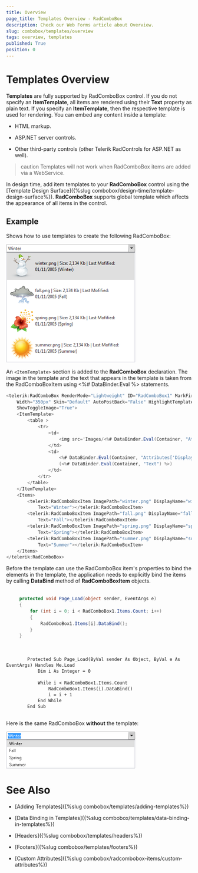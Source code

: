 ```yaml
---
title: Overview
page_title: Templates Overview - RadComboBox
description: Check our Web Forms article about Overview.
slug: combobox/templates/overview
tags: overview, templates
published: True
position: 0
---
```


# Templates Overview



**Templates** are fully supported by RadComboBox control. If you do not specify an **ItemTemplate**, all items are rendered using their **Text** property as plain text. If you specify an **ItemTemplate**, then the respective template is used for rendering. You can embed any content inside a template:

* HTML markup.

* ASP.NET server controls.

* Other third-party controls (other Telerik RadControls for ASP.NET as well).

>caution Templates will not work when RadComboBox items are added via a WebService.
>


In design time, add item templates to your **RadComboBox** control using the [Template Design Surface]({%slug combobox/design-time/template-design-surface%}). **RadComboBox** supports global template which affects the appearance of all items in the control.

## Example

Shows how to use templates to create the following RadComboBox:

![ComboBox Custom Attributes Images](images/combobox_customattributeimages.png)

An `<ItemTemplate>` section is added to the **RadComboBox** declaration. The image in the template and the text that appears in the template is taken from the RadComboBoxItem using <%# DataBinder.Eval %> statements.

````C#
<telerik:RadComboBox RenderMode="Lightweight" ID="RadComboBox1" MarkFirstMatch="True" runat="server" Height="297px"
	Width="350px" Skin="Default" AutoPostBack="False" HighlightTemplatedItems="True"
	ShowToggleImage="True">
	<ItemTemplate>
		<table >
			<tr>
				<td>
					<img src='Images/<%# DataBinder.Eval(Container, "Attributes['ImagePath']") %>' alt="" />
				</td>
				<td>
					<%# DataBinder.Eval(Container, "Attributes['DisplayName']") %>
					(<%# DataBinder.Eval(Container, "Text") %>)
				</td>
			</tr>
		</table>
	</ItemTemplate>
	<Items>
		<telerik:RadComboBoxItem ImagePath="winter.png" DisplayName="winter.png | Size: 2,134 Kb | Last Mofified: 01/11/2005"
			Text="Winter"></telerik:RadComboBoxItem>
		<telerik:RadComboBoxItem ImagePath="fall.png" DisplayName="fall.png | Size: 2,134 Kb | Last Mofified: 01/11/2005"
			Text="Fall"></telerik:RadComboBoxItem>
		<telerik:RadComboBoxItem ImagePath="spring.png" DisplayName="spring.png | Size: 2,134 Kb | Last Mofified: 01/11/2005"
			Text="Spring"></telerik:RadComboBoxItem>
		<telerik:RadComboBoxItem ImagePath="summer.png" DisplayName="summer.png | Size: 2,134 Kb | Last Mofified: 01/11/2005"
			Text="Summer"></telerik:RadComboBoxItem>
	</Items>
</telerik:RadComboBox>
````



Before the template can use the RadComboBox item's properties to bind the elements in the template, the application needs to explicitly bind the items by calling **DataBind** method of **RadComboBoxItem** objects.



````C#
	     
	 protected void Page_Load(object sender, EventArgs e)
	 {   
	     for (int i = 0; i < RadComboBox1.Items.Count; i++)   
	     {      
	         RadComboBox1.Items[i].DataBind();   
	     }      
	 }
				
````
````VB.NET
	     
	    Protected Sub Page_Load(ByVal sender As Object, ByVal e As EventArgs) Handles Me.Load
	        Dim i As Integer = 0
	
	        While i < RadComboBox1.Items.Count
	            RadComboBox1.Items(i).DataBind()
	            i = i + 1
	        End While
	    End Sub
	
````


Here is the same RadComboBox **without** the template:

![ComboBox No Template](images/combobox_notemplate.png)

# See Also

 * [Adding Templates]({%slug combobox/templates/adding-templates%})

 * [Data Binding in Templates]({%slug combobox/templates/data-binding-in-templates%})

 * [Headers]({%slug combobox/templates/headers%})

 * [Footers]({%slug combobox/templates/footers%})

 * [Custom Attributes]({%slug combobox/radcombobox-items/custom-attributes%})
